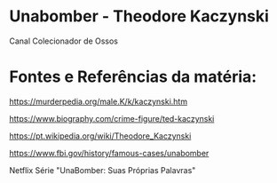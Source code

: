 # Unabomber - Theodore Kaczynski
Canal Colecionador de Ossos

# Fontes e Referências da matéria:


https://murderpedia.org/male.K/k/kaczynski.htm

https://www.biography.com/crime-figure/ted-kaczynski

https://pt.wikipedia.org/wiki/Theodore_Kaczynski

https://www.fbi.gov/history/famous-cases/unabomber

Netflix Série "UnaBomber: Suas Próprias Palavras"

